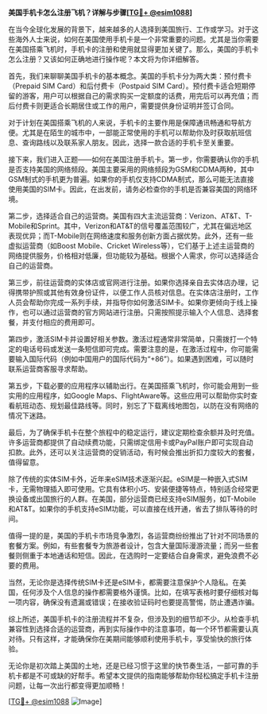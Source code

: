 **美国手机卡怎么注册飞机？详解与步骤[[TG💪+ @esim1088](https://t.me/s/esim1088)]**

在当今全球化发展的背景下，越来越多的人选择到美国旅行、工作或学习。对于这些海外人士来说，如何在美国使用手机卡是一个非常重要的问题。尤其是当你需要在美国搭乘飞机时，手机卡的注册和使用就显得更加关键了。那么，美国的手机卡怎么注册？又该如何正确地进行操作呢？本文将为你详细解答。

首先，我们来聊聊美国手机卡的基本概念。美国的手机卡分为两大类：预付费卡（Prepaid SIM Card）和后付费卡（Postpaid SIM Card）。预付费卡适合短期停留的游客，用户可以根据自己的需求购买一定额度的话费，用完后可以再充值；而后付费卡则更适合长期居住或工作的用户，需要提供身份证明并签订合同。

对于计划在美国搭乘飞机的人来说，手机卡的主要作用是保障通讯畅通和导航方便。尤其是在陌生的城市中，一部能正常使用的手机可以帮助你及时获取航班信息、查询路线以及联系家人朋友。因此，选择一款合适的手机卡至关重要。

接下来，我们进入正题——如何在美国注册手机卡。第一步，你需要确认你的手机是否支持美国的网络频段。美国主要采用的网络频段为GSM和CDMA两种，其中GSM制式的手机更为普遍。如果你的手机仅支持CDMA制式，那么可能无法直接使用美国的SIM卡。因此，在出发前，请务必检查你的手机是否兼容美国的网络环境。

第二步，选择适合自己的运营商。美国有四大主流运营商：Verizon、AT&T、T-Mobile和Sprint。其中，Verizon和AT&T的信号覆盖范围较广，尤其在偏远地区表现优异；而T-Mobile则在网络速度和服务创新方面占据优势。此外，还有一些虚拟运营商（如Boost Mobile、Cricket Wireless等），它们基于上述主运营商的网络提供服务，价格相对低廉，但功能较为基础。根据个人需求，你可以选择适合自己的运营商。

第三步，前往运营商的实体店或官网进行注册。如果你选择亲自去实体店办理，记得携带护照或其他有效身份证件，以便工作人员核对信息。在实体店注册时，工作人员会帮助你完成一系列手续，并指导你如何激活SIM卡。如果你更倾向于线上操作，也可以通过运营商的官方网站进行注册。只需按照提示输入个人信息、选择套餐，并支付相应的费用即可。

第四步，激活SIM卡并设置好相关参数。激活过程通常非常简单，只需拨打一个特定的电话号码或发送一条短信即可完成。需要注意的是，在激活过程中，你可能需要输入国际代码（例如中国用户的国际代码为“+86”）。如果遇到困难，可以随时联系运营商客服寻求帮助。

第五步，下载必要的应用程序以辅助出行。在美国搭乘飞机时，你可能会用到一些实用的应用程序，如Google Maps、FlightAware等。这些应用可以帮助你实时查看航班动态、规划最佳路线等。同时，别忘了下载离线地图包，以防在没有网络的情况下迷路。

最后，为了确保手机卡在整个旅程中的稳定运行，建议定期检查余额并及时充值。许多运营商都提供了自动续费功能，只需绑定信用卡或PayPal账户即可实现自动扣款。此外，还可以关注运营商的促销活动，有时候会推出折扣力度较大的套餐，值得留意。

除了传统的实体SIM卡外，近年来eSIM技术逐渐兴起。eSIM是一种嵌入式SIM卡，无需物理插入即可使用。它具有体积小巧、安装便捷等特点，特别适合经常更换设备或出国旅行的人群。在美国，部分运营商已经支持eSIM服务，如T-Mobile和AT&T。如果你的手机支持eSIM功能，可以直接在线开通，省去了排队等待的时间。

值得一提的是，美国的手机卡市场竞争激烈，各运营商纷纷推出了针对不同场景的套餐方案。例如，有些套餐专为旅游者设计，包含大量国际漫游流量；而另一些套餐则侧重于本地通话和短信。因此，在选购时一定要结合自身需求，避免浪费不必要的费用。

当然，无论你是选择传统SIM卡还是eSIM卡，都需要注意保护个人隐私。在美国，任何涉及个人信息的操作都需要格外谨慎。比如，在填写表格时要仔细核对每一项内容，确保没有遗漏或错误；在接收验证码时也要提高警惕，防止遭遇诈骗。

综上所述，美国手机卡的注册流程并不复杂，但涉及到的细节却不少。从检查手机兼容性到选择合适的运营商，再到实际操作中的注意事项，每一个环节都需要认真对待。只有这样，才能确保你在美期间能够顺利使用手机卡，享受愉快的旅行体验。

无论你是初次踏上美国的土地，还是已经习惯于这里的快节奏生活，一部可靠的手机卡都是不可或缺的好帮手。希望本文提供的指南能够帮助你轻松搞定手机卡注册问题，让每一次出行都变得更加顺畅！

[[TG💪+ @esim1088](https://t.me/s/esim1088) ![Image](https://i.postimg.cc/4NQfJmqS/Snipaste-2025-05-13-00-14-12.png)]